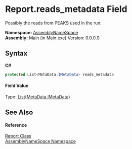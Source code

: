 # Report.reads_metadata Field
 

Possibly the reads from PEAKS used in the run.

**Namespace:**&nbsp;<a href="6bcc80ef-5cfd-db5f-1eb2-7297d1c16397">AssemblyNameSpace</a><br />**Assembly:**&nbsp;Main (in Main.exe) Version: 0.0.0.0

## Syntax

**C#**<br />
``` C#
protected List<MetaData.IMetaData> reads_metadata
```


#### Field Value
Type: <a href="http://msdn2.microsoft.com/en-us/library/6sh2ey19" target="_blank">List</a>(<a href="8a18d4bc-7296-ed41-0dcf-8b92542f6855">MetaData.IMetaData</a>)

## See Also


#### Reference
<a href="ae91a2a7-5d17-addb-6ef9-4835d6f3d235">Report Class</a><br /><a href="6bcc80ef-5cfd-db5f-1eb2-7297d1c16397">AssemblyNameSpace Namespace</a><br />